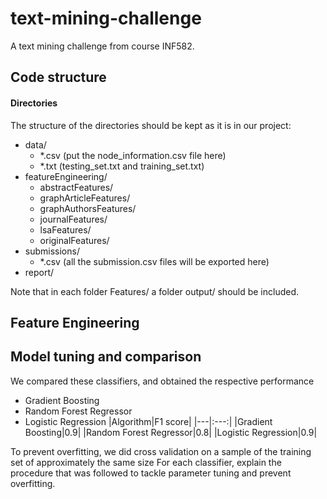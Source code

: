# text-mining-challenge
A text mining challenge from course INF582.

## Code structure 

#### Directories
The structure of the directories should be kept as it is in our project:

 - data/
 	- *.csv (put the node_information.csv file here)
 	- *.txt (testing_set.txt and training_set.txt)
 - featureEngineering/
 	- abstractFeatures/
 	- graphArticleFeatures/
 	- graphAuthorsFeatures/
 	- journalFeatures/
 	- lsaFeatures/
 	- originalFeatures/
 - submissions/
    - *.csv (all the submission.csv files will be exported here)
 - report/
 
Note that in each folder Features/ a folder output/ should be included.

## Feature Engineering

## Model tuning and comparison 
 
We compared these classifiers, and obtained the respective performance

- Gradient Boosting
- Random Forest Regressor
- Logistic Regression
|Algorithm|F1 score|
|---|:---:|
|Gradient Boosting|0.9|
|Random Forest Regressor|0.8|
|Logistic Regression|0.9|

To prevent overfitting, we did cross validation on a sample of the training set of approximately the same size
For each classifier, explain the procedure that was followed to tackle parameter tuning and prevent overfitting.